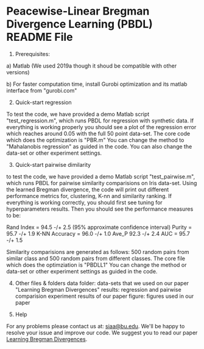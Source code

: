 Peacewise-Linear Bregman Divergence Learning (PBDL) README File
=================================================

1. Prerequisites:

a) Matlab (We used 2019a though it shoud be compatible with other versions)

b) For faster computation time, install Gurobi optimization and its matlab interface from "gurobi.com" 

2. Quick-start regression

To test the code, we have provided a demo Matlab script "test_regression.m", which runs
PBDL for regression with synthetic data. If everything is working properly you should
see a plot of the regression error which reaches around 0.05 with the full 50 point data-set.
The core code which does the optimization is "PBR.m"
You can change the method to "Mahalanobis regression" as guided in the code.
You can also change the data-set or other experiment settings. 

3. Quick-start pairwise dimilarity

to test the code, we have provided a demo Matlab script "test_pairwise.m", which runs PBDL
for pairwise similarity comparisions on Iris data-set. Using the learned Bregman divergence,
the code will print out different performance metrics for, clustering, K-nn and similarity ranking.
If everything is working correctly, you should first see tuning for hyperparameters results.
Then you should see the performance measures to be:

Rand Index = 94.5  -/+  2.5             (95%  approximate confidence interval)
Purity = 95.7  -/+  1.9
K-NN Accuracy = 96.0  -/+  1.0 
Ave_P 92.3  -/+  2.4
AUC = 95.7  -/+  1.5

Similarity comparisions are generated as follows: 500 random pairs from similar class and 500
random pairs from different classes. The core file which does the optimziation is "PBDLL1"
You can change the method or data-set or other experiment settings as guided in the code.

4. Other files & folders
data folder: data-sets that we used on our paper "Learning Bregman Divergences"
results: regression and pairwise comparision experiment results of our paper
figure: figures used in our paper

5. Help

For any problems please contact us at: siaa@bu.edu. We'll be happy to 
resolve your issue and improve our code.
We suggest you to read our paper [Learning Bregman Divergences](https://arxiv.org/abs/1905.11545).

